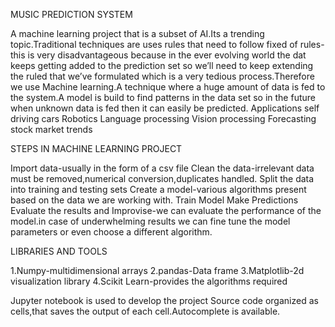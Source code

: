 MUSIC PREDICTION SYSTEM

A machine learning project that is a subset of AI.Its a trending topic.Traditional techniques are uses rules that need to follow fixed of rules-this is very disadvantageous because in the ever evolving world the dat keeps getting added to the prediction set so we’ll need to keep extending the ruled that we’ve formulated which is a very tedious process.Therefore we use Machine learning.A technique where a huge amount of data is fed to the system.A model is build to find patterns in the data set so in the future when unknown data is fed then it can easily be predicted.
Applications
self driving cars
Robotics
Language processing
Vision processing
Forecasting stock market trends

STEPS IN MACHINE LEARNING PROJECT

Import data-usually in the form of a csv file
Clean the data-irrelevant data must be removed,numerical conversion,duplicates handled.
Split the data into training and testing sets
Create a model-various algorithms present based on the data we are working with.
Train Model
Make Predictions
Evaluate the results and Improvise-we can evaluate the performance of the model.in case of underwhelming results we can fine tune the model parameters or even choose a different algorithm.

LIBRARIES AND TOOLS

1.Numpy-multidimensional arrays
2.pandas-Data frame 
3.Matplotlib-2d visualization library
4.Scikit Learn-provides the algorithms required

Jupyter notebook is used to develop the project
Source code organized as cells,that saves the output of each cell.Autocomplete is available.


